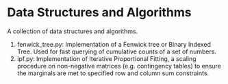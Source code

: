 # Data Structures and Algorithms
A collection of data structures and algorithms.

1. fenwick_tree.py: Implementation of a Fenwick tree or Binary Indexed Tree. Used for fast querying of cumulative counts of a set of numbers.
2. ipf.py: Implementation of Iterative Proportional Fitting, a scaling procedure on non-negative matrices (e.g. contingency tables) to ensure the marginals are met to specified row and column sum constraints.
